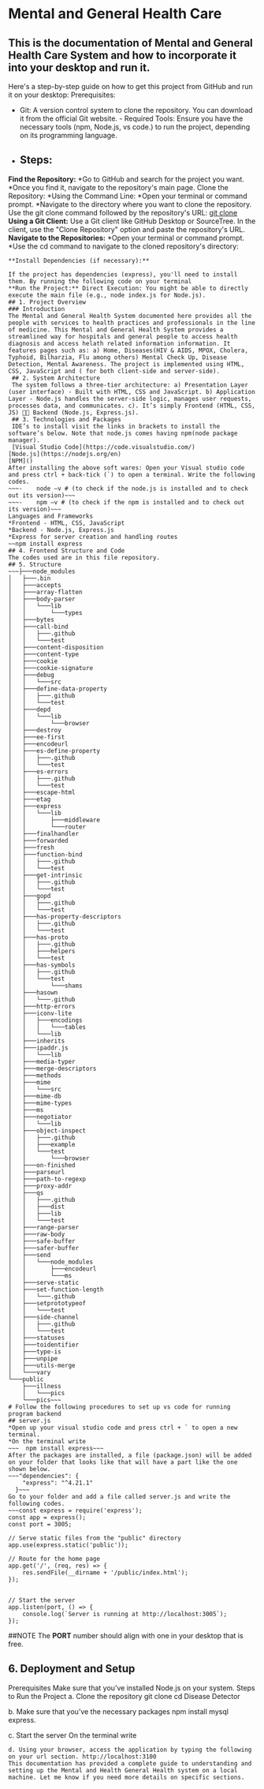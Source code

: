 # Mental and General Health Care
## This is the documentation of Mental and General Health Care System and how to incorporate it into your desktop and run it.
Here's a step-by-step guide on how to get this project from GitHub and run it on your desktop:
Prerequisites:
- Git: A version control system to clone the repository. You can download it from the official Git website.   - Required Tools: Ensure you have the necessary tools (npm, Node.js, vs code.) to run the project, depending on its programming language.
- ## Steps:
**Find the Repository:**
*Go to GitHub and search for the project you want.
*Once you find it, navigate to the repository's main page. Clone the Repository:
*Using the Command Line:
*Open your terminal or command prompt.
*Navigate to the directory where you want to clone the repository. Use the git clone command followed by the repository's URL:
[git clone](https://github.com/pauwan-github/PLP-Hackathon.git)
**Using a Git Client:** Use a Git client like GitHub Desktop or SourceTree.   In the client, use the "Clone Repository" option and paste the repository's URL. **Navigate to the Repositories:**
  *Open your terminal or command prompt.
  *Use the cd command to navigate to the cloned repository's directory:
~~~ cd PLP-Hackathon~
**Install Dependencies (if necessary):**

If the project has dependencies (express), you'll need to install them. By running the following code on your terminal
**Run the Project:** Direct Execution: You might be able to directly execute the main file (e.g., node index.js for Node.js).
## 1. Project Overview
### Introduction
The Mental and General Health System documented here provides all the people with services to health practices and professionals in the line of medicine. This Mental and General Health System provides a streamlined way for hospitals and general people to access health diagnosis and access helath related information information. It features pages such as: a) Home, Diseases(HIV & AIDS, MPOX, Cholera, Typhoid, Bilharzia, Flu among others) Mental Check Up, Disease Detection, Mental Awareness. The project is implemented using HTML, CSS, JavaScript and ( for both client-side and server-side).
 ## 2. System Architecture
 The system follows a three-tier architecture: a) Presentation Layer (user interface) - Built with HTML, CSS and JavaScript. b) Application Layer - Node.js handles the server-side logic, manages user requests, processes data, and communicates. c). It’s simply Frontend (HTML, CSS, JS)  Backend (Node.js, Express.js).
 ## 3. Technologies and Packages
 IDE’s to install visit the links in brackets to install the software’s below. Note that node.js comes having npm(node package manager).
 [Visual Studio Code](https://code.visualstudio.com/)
[Node.js](https://nodejs.org/en)
[NPM]()
After installing the above soft wares: Open your Visual studio code and press ctrl + back-tick (`) to open a terminal. Write the following codes.
~~~-	node –v # (to check if the node.js is installed and to check out its version)~~~
~~~-	npm –v # (to check if the npm is installed and to check out its version)~~~
Languages and Frameworks
*Frontend - HTML, CSS, JavaScript
*Backend - Node.js, Express.js
*Express for server creation and handling routes
~~npm install express
## 4. Frontend Structure and Code
The codes used are in this file repository.
## 5. Structure
~~~├───node_modules
│   ├───.bin
│   ├───accepts
│   ├───array-flatten
│   ├───body-parser
│   │   └───lib
│   │       └───types
│   ├───bytes
│   ├───call-bind
│   │   ├───.github
│   │   └───test
│   ├───content-disposition
│   ├───content-type
│   ├───cookie
│   ├───cookie-signature
│   ├───debug
│   │   └───src
│   ├───define-data-property
│   │   ├───.github
│   │   └───test
│   ├───depd
│   │   └───lib
│   │       └───browser
│   ├───destroy
│   ├───ee-first
│   ├───encodeurl
│   ├───es-define-property
│   │   ├───.github
│   │   └───test
│   ├───es-errors
│   │   ├───.github
│   │   └───test
│   ├───escape-html
│   ├───etag
│   ├───express
│   │   └───lib
│   │       ├───middleware
│   │       └───router
│   ├───finalhandler
│   ├───forwarded
│   ├───fresh
│   ├───function-bind
│   │   ├───.github
│   │   └───test
│   ├───get-intrinsic
│   │   ├───.github
│   │   └───test
│   ├───gopd
│   │   ├───.github
│   │   └───test
│   ├───has-property-descriptors
│   │   ├───.github
│   │   └───test
│   ├───has-proto
│   │   ├───.github
│   │   ├───helpers
│   │   └───test
│   ├───has-symbols
│   │   ├───.github
│   │   └───test
│   │       └───shams
│   ├───hasown
│   │   └───.github
│   ├───http-errors
│   ├───iconv-lite
│   │   ├───encodings
│   │   │   └───tables
│   │   └───lib
│   ├───inherits
│   ├───ipaddr.js
│   │   └───lib
│   ├───media-typer
│   ├───merge-descriptors
│   ├───methods
│   ├───mime
│   │   └───src
│   ├───mime-db
│   ├───mime-types
│   ├───ms
│   ├───negotiator
│   │   └───lib
│   ├───object-inspect
│   │   ├───.github
│   │   ├───example
│   │   └───test
│   │       └───browser
│   ├───on-finished
│   ├───parseurl
│   ├───path-to-regexp
│   ├───proxy-addr
│   ├───qs
│   │   ├───.github
│   │   ├───dist
│   │   ├───lib
│   │   └───test
│   ├───range-parser
│   ├───raw-body
│   ├───safe-buffer
│   ├───safer-buffer
│   ├───send
│   │   └───node_modules
│   │       ├───encodeurl
│   │       └───ms
│   ├───serve-static
│   ├───set-function-length
│   │   └───.github
│   ├───setprototypeof
│   │   └───test
│   ├───side-channel
│   │   ├───.github
│   │   └───test
│   ├───statuses
│   ├───toidentifier
│   ├───type-is
│   ├───unpipe
│   ├───utils-merge
│   └───vary
└───public
    ├───illness
    │   └───pics
    └───pics~~~
# Follow the following procedures to set up vs code for running program backend
## server.js
*Open up your visual studio code and press ctrl + ` to open a new terminal.
*On the terminal write
~~~  npm install express~~~
After the packages are installed, a file (package.json) will be added on your folder that looks like that will have a part like the one shown below.
~~~"dependencies": {
    "express": "^4.21.1"
  }~~~
Go to your folder and add a file called server.js and write the following codes.
~~~const express = require('express');
const app = express();
const port = 3005;

// Serve static files from the "public" directory
app.use(express.static('public'));

// Route for the home page
app.get('/', (req, res) => {
    res.sendFile(__dirname + '/public/index.html');
});


// Start the server
app.listen(port, () => {
    console.log(`Server is running at http://localhost:3005`);
});
~~~
##NOTE
The **PORT** number should align with one in your desktop that is free.

## 6. Deployment and Setup
Prerequisites Make sure that you’ve installed Node.js on your system. Steps to Run the Project
a. Clone the repository git clone cd Disease Detector

b. Make sure that you’ve the necessary packages npm install mysql express.

c. Start the server On the terminal write
~~~node server.js~~~
d. Using your browser, access the application by typing the following on your url section. http://localhost:3100
This documentation has provided a complete guide to understanding and setting up the Mental and Health General Health system on a local machine. Let me know if you need more details on specific sections.
 
